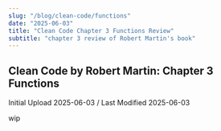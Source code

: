 ```yaml
---
slug: "/blog/clean-code/functions"
date: "2025-06-03"
title: "Clean Code Chapter 3 Functions Review"
subtitle: "chapter 3 review of Robert Martin's book"
---
```


## **Clean Code by Robert Martin: Chapter 3 Functions**

<p class="text-time">Initial Upload 2025-06-03 / Last Modified 2025-06-03</p>

wip
